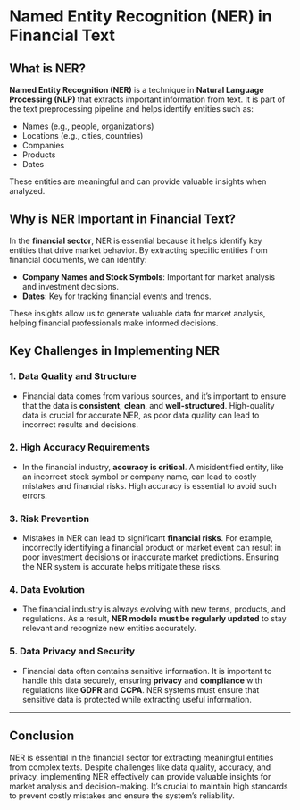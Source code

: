 # Named Entity Recognition (NER) in Financial Text

## What is NER?

**Named Entity Recognition (NER)** is a technique in **Natural Language Processing (NLP)** that extracts important information from text. It is part of the text preprocessing pipeline and helps identify entities such as:

- Names (e.g., people, organizations)
- Locations (e.g., cities, countries)
- Companies
- Products
- Dates

These entities are meaningful and can provide valuable insights when analyzed.

## Why is NER Important in Financial Text?

In the **financial sector**, NER is essential because it helps identify key entities that drive market behavior. By extracting specific entities from financial documents, we can identify:

- **Company Names and Stock Symbols**: Important for market analysis and investment decisions.
- **Dates**: Key for tracking financial events and trends.
  
These insights allow us to generate valuable data for market analysis, helping financial professionals make informed decisions.

## Key Challenges in Implementing NER

### 1. **Data Quality and Structure**
   - Financial data comes from various sources, and it’s important to ensure that the data is **consistent**, **clean**, and **well-structured**. High-quality data is crucial for accurate NER, as poor data quality can lead to incorrect results and decisions.

### 2. **High Accuracy Requirements**
   - In the financial industry, **accuracy is critical**. A misidentified entity, like an incorrect stock symbol or company name, can lead to costly mistakes and financial risks. High accuracy is essential to avoid such errors.

### 3. **Risk Prevention**
   - Mistakes in NER can lead to significant **financial risks**. For example, incorrectly identifying a financial product or market event can result in poor investment decisions or inaccurate market predictions. Ensuring the NER system is accurate helps mitigate these risks.

### 4. **Data Evolution**
   - The financial industry is always evolving with new terms, products, and regulations. As a result, **NER models must be regularly updated** to stay relevant and recognize new entities accurately.

### 5. **Data Privacy and Security**
   - Financial data often contains sensitive information. It is important to handle this data securely, ensuring **privacy** and **compliance** with regulations like **GDPR** and **CCPA**. NER systems must ensure that sensitive data is protected while extracting useful information.

---

## Conclusion

NER is essential in the financial sector for extracting meaningful entities from complex texts. Despite challenges like data quality, accuracy, and privacy, implementing NER effectively can provide valuable insights for market analysis and decision-making. It’s crucial to maintain high standards to prevent costly mistakes and ensure the system’s reliability.
